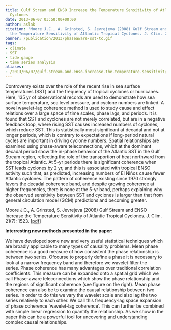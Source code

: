 ```yaml
---
title: Gulf Stream and ENSO Increase the Temperature Sensitivity of Atlantic Tropical
  Cyclones
date: 2013-06-07 03:50:00+00:00
author: aslak
citation: 'Moore J.C., A. Grinsted, S. Jevrejeva (2008) Gulf Stream and ENSO Increase
  the Temperature Sensitivity of Atlantic Tropical Cyclones. J. Clim. 21(7): 1523.'
banner: /publication/2013/phaseaware-sst-tc.gif
tags:
- climate
- SST
- tide gauge
- time series analysis
aliases:
- /2013/06/07/gulf-stream-and-enso-increase-the-temperature-sensitivity-of-atlantic-tropical-cyclones/
---
```


Controversy exists over the role of the recent rise in sea surface temperatures (SST) and the frequency of tropical cyclones or hurricanes. Here, 135 yr of observational records are used to demonstrate how sea surface temperature, sea level pressure, and cyclone numbers are linked. A novel wavelet-lag coherence method is used to study cause and effect relations over a large space of time scales, phase lags, and periods. It is found that SST and cyclones are not merely correlated, but are in a negative feedback loop, where rising SST causes increased numbers of cyclones, which reduce SST. <!--more--> This is statistically most significant at decadal and not at longer periods, which is contrary to expectations if long-period natural cycles are important in driving cyclone numbers. Spatial relationships are examined using phase-aware teleconnections, which at the dominant decadal period show the in-phase behavior of the Atlantic SST in the Gulf Stream region, reflecting the role of the transportion of heat northward from the tropical Atlantic. At 5-yr periods there is significant coherence when SST leads cyclones by 2 yr, and this is associated with tropical ENSO activity such that, as predicted, increasing numbers of El Niños cause fewer Atlantic cyclones. The pattern of coherence existing since 1970 strongly favors the decadal coherence band, and despite growing coherence at higher frequencies, there is none at the 5-yr band, perhaps explaining why the observed sensitivity between SST and cyclones is larger than that from general circulation model (GCM) predictions and becoming greater.

Moore J.C., A. Grinsted, S. Jevrejeva (2008) Gulf Stream and ENSO Increase the Temperature Sensitivity of Atlantic Tropical Cyclones. J. Clim. 21(7): 1523. [[pdf](/pdf/Moore-Jclim08-gulfstream-and-ENSO-atl-cyclones.pdf)]

**Interresting new methods presented in the paper:**

We have developed some new and very useful statistical techniques which are broadly applicable to many types of causality problems. Mean phase coherence is a good measure of how consistent the phase relationship is between two series. Ofcourse to properly define a phase it is necessary to look at a narrow frequency band and therefore we wavelet filter the series. Phase coherence has many advantages over traditional correlation coefficients. This measure can be expanded onto a spatial grid which we call Phase-aware teleconnections which show the phase relationship and the regions of significant coherence (see figure on the right). Mean phase coherence can also be to examine the causal relationship between two series. In order to do this we vary the wavelet scale and also lag the two series relatively to each other. We call this frequency-lag space expansion of phase coherence 'wavelet-lag coherence'. This can further be combined with simple linear regression to quantify the relationship. As we show in the paper this can be a powerful tool for uncovering and understanding complex causal relationships.